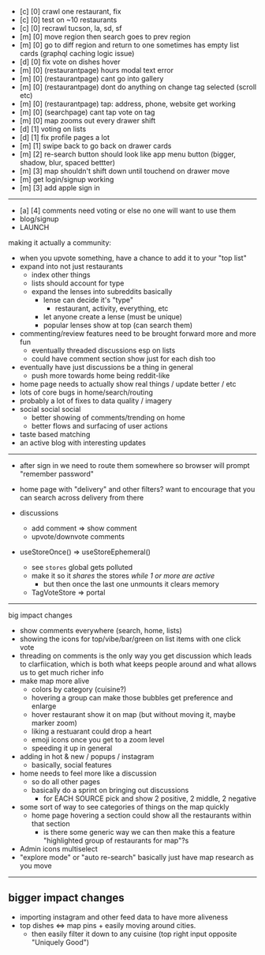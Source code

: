 - [c] [0] crawl one restaurant, fix
- [c] [0] test on ~10 restaurants
- [c] [0] recrawl tucson, la, sd, sf
- [m] [0] move region then search goes to prev region
- [m] [0] go to diff region and return to one sometimes has empty list cards (graphql caching logic issue)
- [d] [0] fix vote on dishes hover
- [m] [0] (restaurantpage) hours modal text error
- [m] [0] (restaurantpage) cant go into gallery
- [m] [0] (restaurantpage) dont do anything on change tag selected (scroll etc)
- [m] [0] (restaurantpage) tap: address, phone, website get working
- [m] [0] (searchpage) cant tap vote on tag
- [m] [0] map zooms out every drawer shift
- [d] [1] voting on lists
- [d] [1] fix profile pages a lot
- [m] [1] swipe back to go back on drawer cards
- [m] [2] re-search button should look like app menu button (bigger, shadow, blur, spaced bettter)
- [m] [3] map shouldn't shift down until touchend on drawer move
- [m] get login/signup working
- [m] [3] add apple sign in

---

- [a] [4] comments need voting or else no one will want to use them
- blog/signup
- LAUNCH

making it actually a community:

- when you upvote something, have a chance to add it to your "top list"
- expand into not just restaurants
  - index other things
  - lists should account for type
  - expand the lenses into subreddits basically
    - lense can decide it's "type"
      - restaurant, activity, everything, etc
    - let anyone create a lense (must be unique)
    - popular lenses show at top (can search them)
- commenting/review features need to be brought forward more and more fun
  - eventually threaded discussions esp on lists
  - could have comment section show just for each dish too
- eventually have just discussions be a thing in general
  - push more towards home being reddit-like
- home page needs to actually show real things / update better / etc
- lots of core bugs in home/search/routing
- probably a lot of fixes to data quality / imagery
- social social social
  - better showing of comments/trending on home
  - better flows and surfacing of user actions
- taste based matching
- an active blog with interesting updates

---

- after sign in we need to route them somewhere so browser will prompt "remember password"
- home page with "delivery" and other filters? want to encourage that you can search across delivery from there
- discussions
  - add comment => show comment
  - upvote/downvote comments

- useStoreOnce() => useStoreEphemeral()
  - see `stores` global gets polluted
  - make it so it *shares* the stores *while 1 or more are active*
    - but then once the last one unmounts it clears memory
  - TagVoteStore => portal

---

big impact changes

- show comments everywhere (search, home, lists)
- showing the icons for top/vibe/bar/green on list items with one click vote
- threading on comments is the only way you get discussion which leads to clarfiication, which is both what keeps people around and what allows us to get much richer info
- make map more alive
  - colors by category (cuisine?)
  - hovering a group can make those bubbles get preference and enlarge
  - hover restaurant show it on map (but without moving it, maybe marker zoom)
  - liking a restuarant could drop a heart
  - emoji icons once you get to a zoom level
  - speeding it up in general
- adding in hot & new / popups / instagram
  - basically, social features
- home needs to feel more like a discussion
  - so do all other pages
  - basically do a sprint on bringing out discussions
    - for EACH SOURCE pick and show 2 positive, 2 middle, 2 negative
- some sort of way to see categories of things on the map quickly
  - home page hovering a section could show all the restaurants within that section
    - is there some generic way we can then make this a feature "highlighted group of restaurants for map"?s
- Admin icons multiselect
- "explore mode" or "auto re-search" basically just have map research as you move

---

## bigger impact changes

- importing instagram and other feed data to have more aliveness
- top dishes <=> map pins + easily moving around cities.
  - then easily filter it down to any cuisine (top right input opposite "Uniquely Good")
